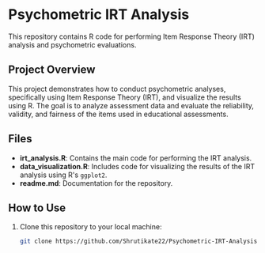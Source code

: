 # Psychometric IRT Analysis

This repository contains R code for performing Item Response Theory (IRT) analysis and psychometric evaluations.

## Project Overview

This project demonstrates how to conduct psychometric analyses, specifically using Item Response Theory (IRT), and visualize the results using R. The goal is to analyze assessment data and evaluate the reliability, validity, and fairness of the items used in educational assessments.

## Files

- **irt_analysis.R**: Contains the main code for performing the IRT analysis.
- **data_visualization.R**: Includes code for visualizing the results of the IRT analysis using R's `ggplot2`.
- **readme.md**: Documentation for the repository.

## How to Use

1. Clone this repository to your local machine:
   ```sh
   git clone https://github.com/Shrutikate22/Psychometric-IRT-Analysis.git
